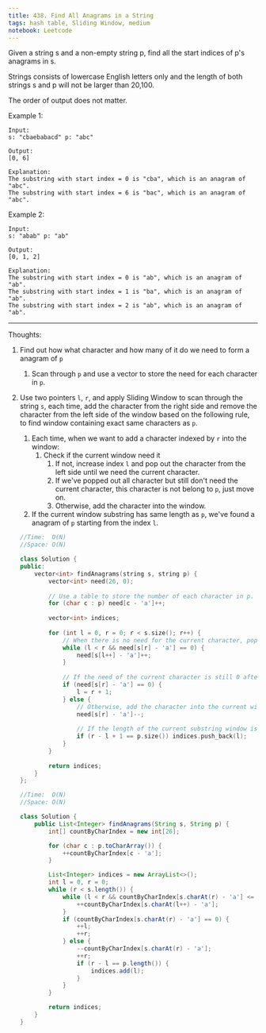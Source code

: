 ```yaml
---
title: 438. Find All Anagrams in a String
tags: hash table, Sliding Window, medium
notebook: Leetcode
---
```


Given a string s and a non-empty string p, find all the start indices of p's anagrams in s.

Strings consists of lowercase English letters only and the length of both strings s and p will not be larger than 20,100.

The order of output does not matter.

Example 1:

```
Input:
s: "cbaebabacd" p: "abc"

Output:
[0, 6]

Explanation:
The substring with start index = 0 is "cba", which is an anagram of "abc".
The substring with start index = 6 is "bac", which is an anagram of "abc".
```

Example 2:
```
Input:
s: "abab" p: "ab"

Output:
[0, 1, 2]

Explanation:
The substring with start index = 0 is "ab", which is an anagram of "ab".
The substring with start index = 1 is "ba", which is an anagram of "ab".
The substring with start index = 2 is "ab", which is an anagram of "ab".
```
----------
Thoughts:
1. Find out how what character and how many of it do we need to form a anagram of `p`
   1. Scan through `p` and use a vector to store the need for each character in `p`.
2. Use two pointers `l`, `r`, and apply Sliding Window to scan through the string `s`, each time, add the character from the right side and remove the character from the left side of the window based on the following rule, to find window containing exact same characters as `p`.
   1. Each time, when we want to add a character indexed by `r` into the window:
      1. Check if the current window need it
         1. If not, increase index `l` and pop out the character from the left side until we need the current character.
         2. If we've popped out all character but still don't need the current character, this character is not belong to `p`, just move on.
         3. Otherwise, add the character into the window.
   2. If the current window substring has same length as `p`, we've found a anagram of `p` starting from the index `l`. 

    ```c++
    //Time:  O(N)
    //Space: O(N)

    class Solution {
    public:
        vector<int> findAnagrams(string s, string p) {
            vector<int> need(26, 0);
            
            // Use a table to store the number of each character in p.
            for (char c : p) need[c - 'a']++;
            
            vector<int> indices;
            
            for (int l = 0, r = 0; r < s.size(); r++) {
                // When there is no need for the current character, pop out the character from left side until the window needs this character.
                while (l < r && need[s[r] - 'a'] == 0) {
                    need[s[l++] - 'a']++;
                }
                
                // If the need of the current character is still 0 after we poping out every characters from the sliding window, it means this character is not in p at all (not part of the anagram), just move l to the next of r
                if (need[s[r] - 'a'] == 0) {
                    l = r + 1;
                } else { 
                    // Otherwise, add the character into the current window and update the need table.
                    need[s[r] - 'a']--;
                    
                    // If the length of the current substring window is equal to p, we've found a anagram starting from the index l.
                    if (r - l + 1 == p.size()) indices.push_back(l);
                }
            }
            
            return indices;
        }
    };
    ```

    ```Java
    //Time:  O(N)
    //Space: O(N)

    class Solution {
        public List<Integer> findAnagrams(String s, String p) {
            int[] countByCharIndex = new int[26];

            for (char c : p.toCharArray()) {
                ++countByCharIndex[c - 'a'];
            }

            List<Integer> indices = new ArrayList<>();
            int l = 0, r = 0;
            while (r < s.length()) {
                while (l < r && countByCharIndex[s.charAt(r) - 'a'] <= 0) {
                    ++countByCharIndex[s.charAt(l++) - 'a'];
                }
                if (countByCharIndex[s.charAt(r) - 'a'] == 0) {
                    ++l;
                    ++r;
                } else {
                    --countByCharIndex[s.charAt(r) - 'a'];
                    ++r;
                    if (r - l == p.length()) {
                        indices.add(l);
                    }
                }
            }

            return indices;
        }
    }
    ```